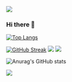 <img src="https://capsule-render.vercel.app/api?type=waving&color=BDBDC8&height=150&section=header" />

### Hi there 👋

<!--
**harrykang0805/harrykang0805** is a ✨ _special_ ✨ repository because its `README.md` (this file) appears on your GitHub profile.


- 🔭 I’m currently working on ...
- 🌱 I’m currently learning ...
- 👯 I’m looking to collaborate on ...
- 🤔 I’m looking for help with ...
- 💬 Ask me about ...
- 📫 How to reach me: ...
- 😄 Pronouns: ...
- ⚡ Fun fact: ...
-->

[![Top Langs](https://github-readme-stats.vercel.app/api/top-langs/?username=harrykang0805)](https://github.com/anuraghazra/github-readme-stats)</p>
 <a href="https://git.io/streak-stats"><img src="https://streak-stats.demolab.com?user=harrykang0805&theme=dark" alt="GitHub Streak" /></a>
 <a href="https://harrykang.tistory.com" target="_blank"><img src="https://img.shields.io/badge/TistoryBlog-black?style=plastic&logo=Tistory&logoColor=#000000"/></a>
 <a href="https://www.instagram.com/kang_harry_7/" target="_blank"><img src="https://img.shields.io/badge/Instagram-ff69b4?style=plastic&logo=Instagram&logoColor=white"/></a>


![Anurag's GitHub stats](https://github-readme-stats.vercel.app/api?username=harrykang0805&show_icons=true&theme=radical)


<img src="https://capsule-render.vercel.app/api?type=waving&color=BDBDC8&height=150&section=footer" /> 
